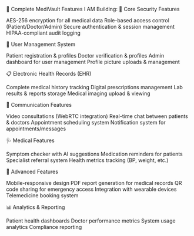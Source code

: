 🏥 Complete MediVault Features I AM Building:
🔐 Core Security Features

AES-256 encryption for all medical data
Role-based access control (Patient/Doctor/Admin)
Secure authentication & session management
HIPAA-compliant audit logging

👥 User Management System

Patient registration & profiles
Doctor verification & profiles
Admin dashboard for user management
Profile picture uploads & management

📋 Electronic Health Records (EHR)

Complete medical history tracking
Digital prescriptions management
Lab results & reports storage
Medical imaging upload & viewing

💬 Communication Features

Video consultations (WebRTC integration)
Real-time chat between patients & doctors
Appointment scheduling system
Notification system for appointments/messages

🩺 Medical Features

Symptom checker with AI suggestions
Medication reminders for patients
Specialist referral system
Health metrics tracking (BP, weight, etc.)

📱 Advanced Features

Mobile-responsive design
PDF report generation for medical records
QR code sharing for emergency access
Integration with wearable devices
Telemedicine booking system

📊 Analytics & Reporting

Patient health dashboards
Doctor performance metrics
System usage analytics
Compliance reporting
